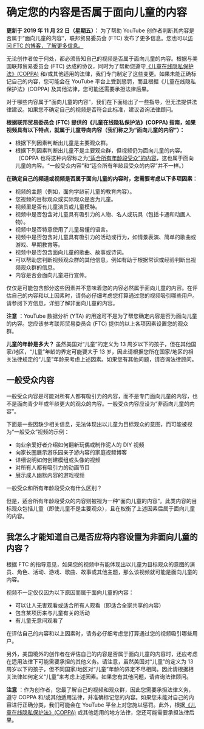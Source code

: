 # 确定您的内容是否属于面向儿童的内容

**更新于 2019 年 11 月 22 日（星期五）：** 为了帮助 YouTube 创作者判断其内容是否属于“面向儿童的内容”，联邦贸易委员会 (FTC) 发布了更多信息。您也可以[访问 FTC 的博客，了解更多信息。](https://www.ftc.gov/news-events/blogs/business-blog/2019/11/youtube-channel-owners-your-content-directed-children)

无论创作者位于何处，都必须告知自己的视频是否属于面向儿童的内容。根据与美国联邦贸易委员会 (FTC) 达成的协议，同时为了帮助您遵守[《儿童在线隐私保护法》(COPPA)](https://www.ftc.gov/tips-advice/business-center/guidance/complying-coppa-frequently-asked-questions) 和/或其他适用的法律，我们专门制定了这些变更。如果未能正确标记自己的内容，您可能会在 YouTube 平台上受到惩罚，而且根据《儿童在线隐私保护法》(COPPA) 及其他法律，您可能还需要承担法律后果。

对于哪些内容属于“面向儿童的内容”，我们在下面给出了一些指导，但无法提供法律建议。如果您不确定自己的视频是否符合此标准，建议咨询法律顾问。

**根据联邦贸易委员会 (FTC) 提供的《儿童在线隐私保护法》(COPPA) 指南，如果视频具有以下特点，就属于儿童导向内容（我们称之为“面向儿童的内容”）：**

* 根据下列因素判断出儿童是主要观众群。
* 根据下列因素判断出儿童不是主要观众群，但视频仍为面向儿童的内容。（COPPA 也将这种内容称之为[“适合所有年龄段受众”的内容](https://support.google.com/youtube/answer/9528076#mixed)，这也属于面向儿童的内容。“一般受众内容”和“适合所有年龄段受众的内容”并不一样。）

**在确定自己的频道或视频是否属于面向儿童的内容时，您需要考虑以下多项因素：**

* 视频的主题（例如，面向学龄前儿童的教育内容）。
* 您视频的目标观众或实际观众是否为儿童。
* 视频里是否有儿童演员或儿童模特。
* 视频中是否包含对儿童具有吸引力的人物、名人或玩具（包括卡通和动画人物）。
* 视频中是否特意使用了儿童易懂的语言。
* 视频中是否包含对儿童具有吸引力的活动或行为，如情景表演、简单的歌曲或游戏、早期教育等。
* 视频中是否包含面向儿童的歌曲、故事或诗词。
* 可以帮助您判断视频观众群的其他信息，例如有助于根据常识或经验判断出视频观众群的信息。
* 内容是否会面向儿童进行宣传。

仅仅是可能包含部分这些因素并不意味着您的内容必然属于面向儿童的内容。在评估自己的内容和以上因素时，请务必仔细考虑您打算通过您的视频吸引哪些用户。请参阅下方信息，详细了解非面向儿童的内容。

**注意** ：YouTube 数据分析 (YTA) 的用途可不是为了帮您确定内容是否为面向儿童的内容。您应该参考联邦贸易委员会 (FTC) 提供的以上各项因素设置您的观众群。

**儿童的年龄是多大？** 虽然美国对“儿童”的定义为 13 周岁以下的孩子，但在其他国家/地区，“儿童”年龄的界定可能要大于 13 岁，因此请根据您所在国家/地区的相关法律规定的“儿童”年龄来考虑上述因素。如果您有其他问题，请咨询法律顾问。

## 一般受众内容

一般受众内容是可能对所有人都有吸引力的内容，而不是专门面向儿童的内容，也不是面向青少年或年龄更大的观众的内容。一般受众内容应设为“非面向儿童的内容”。

下面是一些因缺少相关信息，无法体现出以儿童为目标观众的意图，而可能被视为“一般受众”视频的示例：

* 向业余爱好者介绍如何翻新玩偶或制作泥人的 DIY 视频
* 向家长圈展示游乐园亲子游内容的家庭视频博客
* 详细说明如何创建模组或头像的视频
* 对所有人都有吸引力的动画节目
* 展示成人幽默内容的游戏视频

一般受众和所有年龄段受众有什么区别？

但是，适合所有年龄段受众的内容则被视为一种“面向儿童的内容”。此类内容的目标观众包括儿童（即使儿童不是主要观众），且在权衡了上述因素后属于面向儿童的内容。

## 我怎么才能知道自己是否应将内容设置为非面向儿童的内容？

根据 FTC 的指导意见，如果您的视频中有能体现出以儿童为目标观众的意图的演员、角色、活动、游戏、歌曲、故事或其他主题，那么该视频就可能是面向儿童的内容。

视频不一定仅仅因为以下原因而属于面向儿童的内容：

* 可以让人无害观看或适合所有人观看（即适合全家共享的内容）
* 包含某项历来与儿童有关的活动
* 有儿童无意间观看了

在评估自己的内容和以上因素时，请务必仔细考虑您打算通过您的视频吸引哪些用户。

另外，美国境外的创作者在评估自己的内容是否属于面向儿童的内容时，还应考虑在适用法律下可能需要承担的其他义务。请注意，虽然美国对“儿童”的定义为 13 周岁以下的孩子，但不同国家/地区对“儿童”年龄的界定不尽相同。因此请根据相关法律如何定义“儿童”来考虑上述因素。如果您有其他问题，请咨询法律顾问。

**注意** ：作为创作者，您最了解自己的视频和观众群，因此您需要承担法律义务，遵守 COPPA 和/或其他适用法律，并准确标记您的内容。如果您未能对自己的内容进行正确分类，我们可能会在 YouTube 平台上对您施以惩罚。此外，根据[《儿童在线隐私保护法》(COPPA)](https://www.ftc.gov/tips-advice/business-center/guidance/complying-coppa-frequently-asked-questions) 或其他适用的地方法律，您还可能需要承担法律后果。